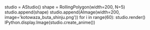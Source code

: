 studio = AStudio()
shape = RollingPolygon(width=200, N=5)
studio.append(shape)
studio.append(AImage(width=200, image='kotowaza_buta_shinju.png'))
for i in range(60):
    studio.render()
IPython.display.Image(studio.create_anime())

